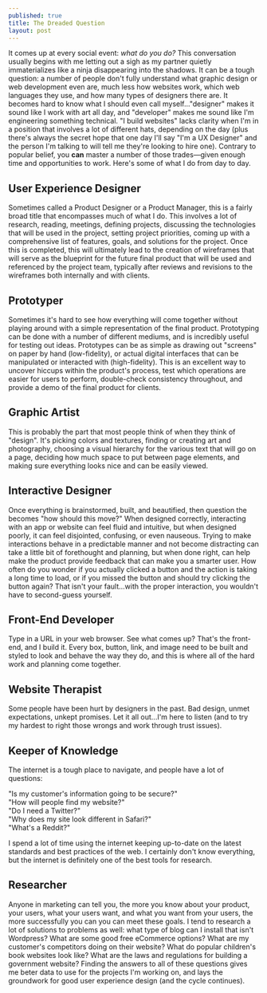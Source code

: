 ```yaml
---
published: true
title: The Dreaded Question
layout: post
---
```

It comes up at every social event: <em>what do you do?</em> This conversation usually begins with me letting out a sigh as my partner quietly immaterializes like a ninja disappearing into the shadows. It can be a tough question: a number of people don't fully understand what graphic design or web development even are, much less how websites work, which web languages they use, and how many types of designers there are. It becomes hard to know what I should even call myself..."designer" makes it sound like I work with art all day, and "developer" makes me sound like I'm engineering something technical. "I build websites" lacks clarity when I'm in a position that involves a lot of different hats, depending on the day (plus there's always the secret hope that one day I'll say "I'm a UX Designer" and the person I'm talking to will tell me they're looking to hire one). Contrary to popular belief, you <strong>can</strong> master a number of those trades—given enough time and opportunities to work. Here's some of what I do from day to day.

<h2>User Experience Designer</h2>
Sometimes called a Product Designer or a Product Manager, this is a fairly broad title that encompasses much of what I do. This involves a lot of research, reading, meetings, defining projects, discussing the technologies that will be used in the project, setting project priorities, coming up with a comprehensive list of features, goals, and solutions for the project. Once this is completed, this will ultimately lead to the creation of wireframes that will serve as the blueprint for the future final product that will be used and referenced by the project team, typically after reviews and revisions to the wireframes both internally and with clients.

<h2>Prototyper</h2>
Sometimes it's hard to see how everything will come together without playing around with a simple representation of the final product. Prototyping can be done with a number of different mediums, and is incredibly useful for testing out ideas. Prototypes can be as simple as drawing out "screens" on paper by hand (low-fidelity), or actual digital interfaces that can be manipulated or interacted with (high-fidelity). This is an excellent way to uncover hiccups within the product's process, test which operations are easier for users to perform, double-check consistency throughout, and provide a demo of the final product for clients.

<h2>Graphic Artist</h2>
This is probably the part that most people think of when they think of "design". It's picking colors and textures, finding or creating art and photography, choosing a visual hierarchy for the various text that will go on a page, deciding how much space to put between page elements, and making sure everything looks nice and can be easily viewed.

<h2>Interactive Designer</h2>
Once everything is brainstormed, built, and beautified, then question the becomes "how should this move?" When designed correctly, interacting with an app or website can feel fluid and intuitive, but when designed poorly, it can feel disjointed, confusing, or even nauseous. Trying to make interactions behave in a predictable manner and not become distracting can take a little bit of forethought and planning, but when done right, can help make the product provide feedback that can make you a smarter user. How often do you wonder if you actually clicked a button and the action is taking a long time to load, or if you missed the button and should try clicking the button again? That isn't your fault...with the proper interaction, you wouldn't have to second-guess yourself.

<h2>Front-End Developer</h2>
Type in a URL in your web browser. See what comes up? That's the front-end, and I build it. Every box, button, link, and image need to be built and styled to look and behave the way they do, and this is where all of the hard work and planning come together.

<h2>Website Therapist</h2>
Some people have been hurt by designers in the past. Bad design, unmet expectations, unkept promises. Let it all out...I'm here to listen (and to try my hardest to right those wrongs and work through trust issues).

<h2>Keeper of Knowledge</h2>
The internet is a tough place to navigate, and people have a lot of questions:

"Is my customer's information going to be secure?"  
"How will people find my website?"  
"Do I need a Twitter?"  
"Why does my site look different in Safari?"  
"What's a Reddit?"

I spend a lot of time using the internet keeping up-to-date on the latest standards and best practices of the web. I certainly don't know everything, but the internet is definitely one of the best tools for research.

<h2>Researcher</h2>
Anyone in marketing can tell you, the more you know about your product, your users, what your users want, and what you want from your users, the more successfully you can you can meet these goals. I tend to research a lot of solutions to problems as well: what type of blog can I install that isn't Wordpress? What are some good free eCommerce options? What are my customer's competitors doing on their website? What do popular children's book websites look like? What are the laws and regulations for building a government website? Finding the answers to all of these questions gives me beter data to use for the projects I'm working on, and lays the groundwork for good user experience design (and the cycle continues). 